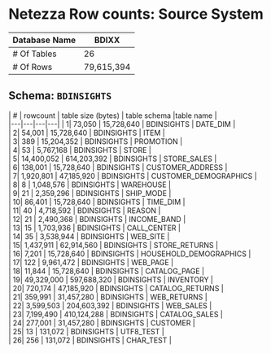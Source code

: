 # Netezza Row counts: Source System

|  Database Name | BDIXX  |
|---|---|
|  # Of Tables   | 26  |
|  # Of Rows     | 79,615,394  |

## Schema: `BDINSIGHTS`
|    # |           rowcount   |     table size (bytes)  |  table schema  |table name  |  
|---|---|---|---|
|     1|              73,050  |              15,728,640 |  BDINSIGHTS  |  DATE_DIM  |  
|     2|              54,001  |              15,728,640 |  BDINSIGHTS  |  ITEM  |  
|     3|                 389  |              15,204,352 |  BDINSIGHTS  |  PROMOTION  |  
|     4|                  53  |               5,767,168 |  BDINSIGHTS  |  STORE  |  
|     5|          14,400,052  |             614,203,392 |  BDINSIGHTS  |  STORE_SALES  |  
|     6|             138,001  |              15,728,640 |  BDINSIGHTS  |  CUSTOMER_ADDRESS  |  
|     7|           1,920,801  |              47,185,920 |  BDINSIGHTS  |  CUSTOMER_DEMOGRAPHICS  |  
|     8|                   8  |               1,048,576 |  BDINSIGHTS  |  WAREHOUSE  |  
|     9|                  21  |               2,359,296 |  BDINSIGHTS  |  SHIP_MODE  |  
|    10|              86,401  |              15,728,640 |  BDINSIGHTS  |  TIME_DIM  |  
|    11|                  40  |               4,718,592 |  BDINSIGHTS  |  REASON  |  
|    12|                  21  |               2,490,368 |  BDINSIGHTS  |  INCOME_BAND  |  
|    13|                  15  |               1,703,936 |  BDINSIGHTS  |  CALL_CENTER  |  
|    14|                  35  |               3,538,944 |  BDINSIGHTS  |  WEB_SITE  |  
|    15|           1,437,911  |              62,914,560 |  BDINSIGHTS  |  STORE_RETURNS  |  
|    16|               7,201  |              15,728,640 |  BDINSIGHTS  |  HOUSEHOLD_DEMOGRAPHICS  |  
|    17|                 122  |               9,961,472 |  BDINSIGHTS  |  WEB_PAGE  |  
|    18|              11,844  |              15,728,640 |  BDINSIGHTS  |  CATALOG_PAGE  |  
|    19|          49,329,000  |             597,688,320 |  BDINSIGHTS  |  INVENTORY  |  
|    20|             720,174  |              47,185,920 |  BDINSIGHTS  |  CATALOG_RETURNS  |  
|    21|             359,991  |              31,457,280 |  BDINSIGHTS  |  WEB_RETURNS  |  
|    22|           3,599,503  |             204,603,392 |  BDINSIGHTS  |  WEB_SALES  |  
|    23|           7,199,490  |             410,124,288 |  BDINSIGHTS  |  CATALOG_SALES  |  
|    24|             277,001  |              31,457,280 |  BDINSIGHTS  |  CUSTOMER  |  
|    25|                  13  |                 131,072 |  BDINSIGHTS  |  UTF8_TEST  |  
|    26|                 256  |                 131,072 |  BDINSIGHTS  |  CHAR_TEST  |   
